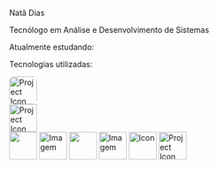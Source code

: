 

Natã Dias

Tecnólogo em Análise e Desenvolvimento de Sistemas


Atualmente estudando:

Tecnologias utilizadas:

<img src="https://github.com/user-attachments/assets/28a5f6b5-7d3b-4ad3-a8de-ff76c4d4580d" width="50" height="50" alt="Project Icon" style="border-radius:8px;">
<img src="https://github.com/user-attachments/assets/510fc1a1-ebfb-4d5f-bd93-9c5462cc8c4e" width="50" height="50" alt="Project Icon" style="display:block;">
<img src="https://github.com/NataDias04/NataDias04/assets/142185726/baa9849e-2ff4-4be5-88e8-20012b8e7dd5" width="50" height="50">
<img src="https://github.com/user-attachments/assets/33327dc6-d34f-420d-b7fd-a2952943a722" width="50" height="50" alt="Imagem">
<img src="https://github.com/user-attachments/assets/029477b1-3913-4048-ba2d-9f61dfe587d1" width="50" height="50">
<img src="https://github.com/user-attachments/assets/816747cf-4e12-4678-8c30-331148a28b5e" width="50" height="50" alt="Imagem">
<img src="https://github.com/user-attachments/assets/a3db44e5-49e3-4f8f-ba44-dc2b41c1a5e6" width="50" height="50" alt="Icon">
<img src="https://github.com/user-attachments/assets/c99b808a-b9e9-4df1-84ca-0da08c8afe26" width="50" height="50" alt="Project Icon">
